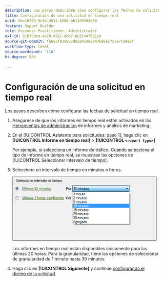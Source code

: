 ```yaml
---
description: Los pasos describen cómo configurar las fechas de solicitud en tiempo real.
title: Configuración de una solicitud en tiempo real
uuid: 9ea1b790-9c3d-4511-8580-bb11d9003d50
feature: Report Builder
role: Business Practitioner, Administrator
exl-id: 818fc9ca-aa78-4a21-abd7-8e3144f5d1c0
source-git-commit: f669af03a502d8a24cea3047b96ec7cba7c59e6f
workflow-type: tm+mt
source-wordcount: '116'
ht-degree: 93%

---
```


# Configuración de una solicitud en tiempo real

Los pasos describen cómo configurar las fechas de solicitud en tiempo real.

1. Asegúrese de que los informes en tiempo real están activados en las [Herramientas de administración](https://experienceleague.adobe.com/docs/analytics/admin/admin-tools/real-time-reports/t-realtime-admin.html) de informes y análisis de marketing.
1. En el [!UICONTROL Asistente para solicitudes: paso 1], haga clic en **[!UICONTROL Informe en tiempo real]** > **[!UICONTROL `<report type>`]**

   Por ejemplo, si selecciona un informe de tráfico. Cuando selecciona el tipo de informe en tiempo real, se muestran las opciones de [!UICONTROL Seleccionar intervalo de tiempo].

1. Seleccione un intervalo de tiempo en minutos o horas.

   ![Resultado](assets/real_time_select_date.png)

   Los informes en tiempo real están disponibles únicamente para las últimas 20 horas. Para la granularidad, tiene las opciones de seleccionar de granularidad de 1 minuto hasta 30 minutos.
1. Haga clic en **[!UICONTROL Siguiente]** y continúe [configurando el diseño de la solicitud](/help/analyze/report-builder/layout/layout.md).
